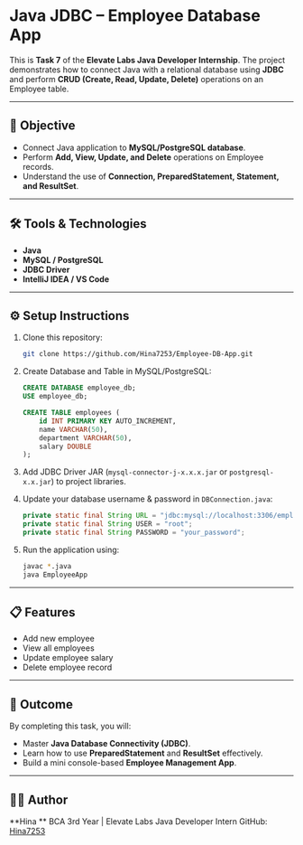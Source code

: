 # Java JDBC – Employee Database App

This is **Task 7** of the **Elevate Labs Java Developer Internship**.
The project demonstrates how to connect Java with a relational database using **JDBC** and perform **CRUD (Create, Read, Update, Delete)** operations on an Employee table.

---

## 📌 Objective

* Connect Java application to **MySQL/PostgreSQL database**.
* Perform **Add, View, Update, and Delete** operations on Employee records.
* Understand the use of **Connection, PreparedStatement, Statement, and ResultSet**.

---

## 🛠️ Tools & Technologies

* **Java**
* **MySQL / PostgreSQL**
* **JDBC Driver**
* **IntelliJ IDEA / VS Code**

---

## ⚙️ Setup Instructions

1. Clone this repository:

   ```bash
   git clone https://github.com/Hina7253/Employee-DB-App.git
   ```

2. Create Database and Table in MySQL/PostgreSQL:

   ```sql
   CREATE DATABASE employee_db;
   USE employee_db;

   CREATE TABLE employees (
       id INT PRIMARY KEY AUTO_INCREMENT,
       name VARCHAR(50),
       department VARCHAR(50),
       salary DOUBLE
   );
   ```

3. Add JDBC Driver JAR (`mysql-connector-j-x.x.x.jar` or `postgresql-x.x.jar`) to project libraries.

4. Update your database username & password in `DBConnection.java`:

   ```java
   private static final String URL = "jdbc:mysql://localhost:3306/employee_db";
   private static final String USER = "root";
   private static final String PASSWORD = "your_password";
   ```

5. Run the application using:

   ```bash
   javac *.java
   java EmployeeApp
   ```

---

## 📋 Features

* Add new employee
* View all employees
* Update employee salary
* Delete employee record

---

## 📌 Outcome

By completing this task, you will:

* Master **Java Database Connectivity (JDBC)**.
* Learn how to use **PreparedStatement** and **ResultSet** effectively.
* Build a mini console-based **Employee Management App**.

---

## 👩‍💻 Author

**Hina **
BCA 3rd Year | Elevate Labs Java Developer Intern
GitHub: [Hina7253](https://github.com/Hina7253)

